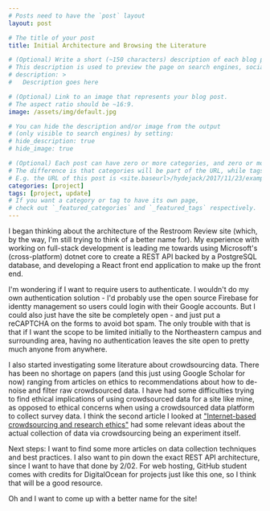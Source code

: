 ```yaml
---
# Posts need to have the `post` layout
layout: post

# The title of your post
title: Initial Architecture and Browsing the Literature

# (Optional) Write a short (~150 characters) description of each blog post.
# This description is used to preview the page on search engines, social media, etc.
# description: >
#   Description goes here

# (Optional) Link to an image that represents your blog post.
# The aspect ratio should be ~16:9.
image: /assets/img/default.jpg

# You can hide the description and/or image from the output
# (only visible to search engines) by setting:
# hide_description: true
# hide_image: true

# (Optional) Each post can have zero or more categories, and zero or more tags.
# The difference is that categories will be part of the URL, while tags will not.
# E.g. the URL of this post is <site.baseurl>/hydejack/2017/11/23/example-content/
categories: [project]
tags: [project, update]
# If you want a category or tag to have its own page,
# check out `_featured_categories` and `_featured_tags` respectively.
---
```


I began thinking about the architecture of the Restroom Review site (which, by the way, I'm still trying to think of a better name for). My experience with working on full-stack development is leading me towards using Microsoft's (cross-platform) dotnet core to create a REST API backed by a PostgreSQL database, and developing a React front end application to make up the front end. 

I'm wondering if I want to require users to authenticate. I wouldn't do my own authentication solution - I'd probably use the open source Firebase for identty management so users could login with their Google accounts. But I could also just have the site be completely open - and just put a reCAPTCHA on the forms to avoid bot spam. The only trouble with that is that if I want the scope to be limited initially to the Northeastern campus and surrounding area, having no authentication leaves the site open to pretty much anyone from anywhere. 

I also started investigating some literature about crowdsourcing data. There has been no shortage on papers (and this just using Google Scholar for now) ranging from articles on ethics to recommendations about how to de-noise and filter raw crowdsourced data. I have had some difficulties trying to find ethical implications of using crowdsourced data for a site like mine, as opposed to ethical concerns when using a crowdsourced data platform to collect survey data. I think the second article I looked at ["Internet-based crowdsourcing and research ethics"](/literature/#internet-based-crowdsourcing-and-research-ethics) had some relevant ideas about the actual collection of data via crowdsourcing being an experiment itself. 

Next steps: I want to find some more articles on data collection techniques and best practices. I also want to pin down the exact REST API architecture, since I want to have that done by 2/02. For web hosting, GitHub student comes with credits for DigitalOcean for projects just like this one, so I think that will be a good resource. 

Oh and I want to come up with a better name for the site!
